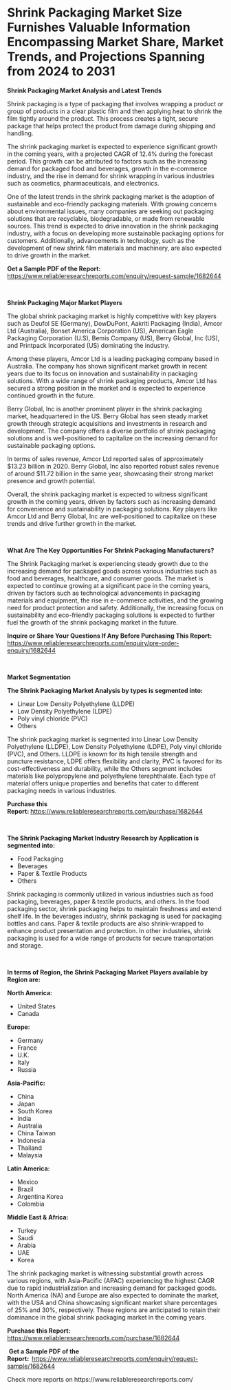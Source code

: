 <p><h1>Shrink Packaging Market Size Furnishes Valuable Information Encompassing Market Share, Market Trends, and Projections Spanning from 2024 to 2031</h1></p><p><strong>Shrink Packaging Market Analysis and Latest Trends</strong></p>
<p><p>Shrink packaging is a type of packaging that involves wrapping a product or group of products in a clear plastic film and then applying heat to shrink the film tightly around the product. This process creates a tight, secure package that helps protect the product from damage during shipping and handling.</p><p>The shrink packaging market is expected to experience significant growth in the coming years, with a projected CAGR of 12.4% during the forecast period. This growth can be attributed to factors such as the increasing demand for packaged food and beverages, growth in the e-commerce industry, and the rise in demand for shrink wrapping in various industries such as cosmetics, pharmaceuticals, and electronics.</p><p>One of the latest trends in the shrink packaging market is the adoption of sustainable and eco-friendly packaging materials. With growing concerns about environmental issues, many companies are seeking out packaging solutions that are recyclable, biodegradable, or made from renewable sources. This trend is expected to drive innovation in the shrink packaging industry, with a focus on developing more sustainable packaging options for customers. Additionally, advancements in technology, such as the development of new shrink film materials and machinery, are also expected to drive growth in the market.</p></p>
<p><strong>Get a Sample PDF of the Report:&nbsp;</strong> <a href="https://www.reliableresearchreports.com/enquiry/request-sample/1682644">https://www.reliableresearchreports.com/enquiry/request-sample/1682644</a></p>
<p>&nbsp;</p>
<p><strong>Shrink Packaging Major Market Players</strong></p>
<p><p>The global shrink packaging market is highly competitive with key players such as Deufol SE (Germany), DowDuPont, Aakriti Packaging (India), Amcor Ltd (Australia), Bonset America Corporation (US), American Eagle Packaging Corporation (U.S), Bemis Company (US), Berry Global, Inc (US), and Printpack Incorporated (US) dominating the industry.</p><p>Among these players, Amcor Ltd is a leading packaging company based in Australia. The company has shown significant market growth in recent years due to its focus on innovation and sustainability in packaging solutions. With a wide range of shrink packaging products, Amcor Ltd has secured a strong position in the market and is expected to experience continued growth in the future.</p><p>Berry Global, Inc is another prominent player in the shrink packaging market, headquartered in the US. Berry Global has seen steady market growth through strategic acquisitions and investments in research and development. The company offers a diverse portfolio of shrink packaging solutions and is well-positioned to capitalize on the increasing demand for sustainable packaging options.</p><p>In terms of sales revenue, Amcor Ltd reported sales of approximately $13.23 billion in 2020. Berry Global, Inc also reported robust sales revenue of around $11.72 billion in the same year, showcasing their strong market presence and growth potential.</p><p>Overall, the shrink packaging market is expected to witness significant growth in the coming years, driven by factors such as increasing demand for convenience and sustainability in packaging solutions. Key players like Amcor Ltd and Berry Global, Inc are well-positioned to capitalize on these trends and drive further growth in the market.</p></p>
<p>&nbsp;</p>
<p><strong>What Are The Key Opportunities For Shrink Packaging Manufacturers?</strong></p>
<p><p>The Shrink Packaging market is experiencing steady growth due to the increasing demand for packaged goods across various industries such as food and beverages, healthcare, and consumer goods. The market is expected to continue growing at a significant pace in the coming years, driven by factors such as technological advancements in packaging materials and equipment, the rise in e-commerce activities, and the growing need for product protection and safety. Additionally, the increasing focus on sustainability and eco-friendly packaging solutions is expected to further fuel the growth of the shrink packaging market in the future.</p></p>
<p><strong>Inquire or Share Your Questions If Any Before Purchasing This Report:</strong> <a href="https://www.reliableresearchreports.com/enquiry/pre-order-enquiry/1682644">https://www.reliableresearchreports.com/enquiry/pre-order-enquiry/1682644</a></p>
<p>&nbsp;</p>
<p><strong>Market Segmentation</strong></p>
<p><strong>The Shrink Packaging Market Analysis by types is segmented into:</strong></p>
<p><ul><li>Linear Low Density Polyethylene (LLDPE)</li><li>Low Density Polyethylene (LDPE)</li><li>Poly vinyl chloride (PVC)</li><li>Others</li></ul></p>
<p><p>The shrink packaging market is segmented into Linear Low Density Polyethylene (LLDPE), Low Density Polyethylene (LDPE), Poly vinyl chloride (PVC), and Others. LLDPE is known for its high tensile strength and puncture resistance, LDPE offers flexibility and clarity, PVC is favored for its cost-effectiveness and durability, while the Others segment includes materials like polypropylene and polyethylene terephthalate. Each type of material offers unique properties and benefits that cater to different packaging needs in various industries.</p></p>
<p><strong>Purchase this Report:&nbsp;</strong><a href="https://www.reliableresearchreports.com/purchase/1682644">https://www.reliableresearchreports.com/purchase/1682644</a></p>
<p>&nbsp;</p>
<p><strong>The Shrink Packaging Market Industry Research by Application is segmented into:</strong></p>
<p><ul><li>Food Packaging</li><li>Beverages</li><li>Paper & Textile Products</li><li>Others</li></ul></p>
<p><p>Shrink packaging is commonly utilized in various industries such as food packaging, beverages, paper & textile products, and others. In the food packaging sector, shrink packaging helps to maintain freshness and extend shelf life. In the beverages industry, shrink packaging is used for packaging bottles and cans. Paper & textile products are also shrink-wrapped to enhance product presentation and protection. In other industries, shrink packaging is used for a wide range of products for secure transportation and storage.</p></p>
<p>&nbsp;</p>
<p><strong>In terms of Region, the Shrink Packaging Market Players available by Region are:</strong></p>
<p>
    <p> <strong> North America: </strong>
        <ul>
            <li>United States</li>
            <li>Canada</li>
        </ul>
        </p> 
    <p> <strong> Europe: </strong>
        <ul>
            <li>Germany</li>
            <li>France</li>
            <li>U.K.</li>
            <li>Italy</li>
            <li>Russia</li>
        </ul>
        </p> 
    <p> <strong> Asia-Pacific: </strong>
        <ul>
            <li>China</li>
            <li>Japan</li>
            <li>South Korea</li>
            <li>India</li>
            <li>Australia</li>
            <li>China Taiwan</li>
            <li>Indonesia</li>
            <li>Thailand</li>
            <li>Malaysia</li>
        </ul>
        </p> 
    <p> <strong> Latin America: </strong>
        <ul>
            <li>Mexico</li>
            <li>Brazil</li>
            <li>Argentina Korea</li>
            <li>Colombia</li>
        </ul>
        </p> 
    <p> <strong> Middle East & Africa: </strong>
        <ul>
            <li>Turkey</li>
            <li>Saudi</li>
            <li>Arabia</li>
            <li>UAE</li>
            <li>Korea</li>
        </ul>
    </p>
    </p>
<p><p>The shrink packaging market is witnessing substantial growth across various regions, with Asia-Pacific (APAC) experiencing the highest CAGR due to rapid industrialization and increasing demand for packaged goods. North America (NA) and Europe are also expected to dominate the market, with the USA and China showcasing significant market share percentages of 25% and 30%, respectively. These regions are anticipated to retain their dominance in the global shrink packaging market in the coming years.</p></p>
<p><strong>Purchase this Report: </strong><a href="https://www.reliableresearchreports.com/purchase/1682644">https://www.reliableresearchreports.com/purchase/1682644</a></p>
<p>&nbsp;<strong>Get a Sample PDF of the Report:&nbsp;&nbsp;</strong><a href="https://www.reliableresearchreports.com/enquiry/request-sample/1682644">https://www.reliableresearchreports.com/enquiry/request-sample/1682644</a></p>
<p><strong></strong></p>
<p>Check more reports on https://www.reliableresearchreports.com/</p>